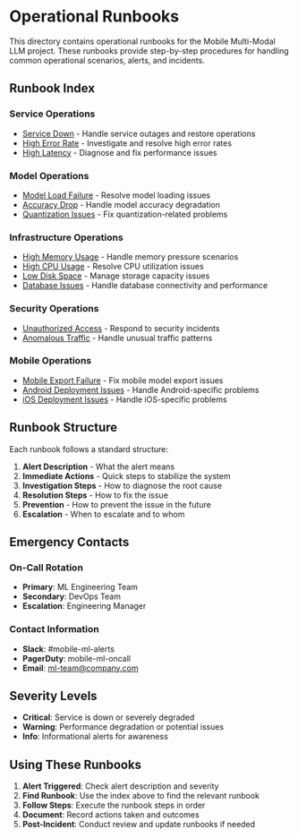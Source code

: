 # Operational Runbooks

This directory contains operational runbooks for the Mobile Multi-Modal LLM project. These runbooks provide step-by-step procedures for handling common operational scenarios, alerts, and incidents.

## Runbook Index

### Service Operations
- [Service Down](./service-down.md) - Handle service outages and restore operations
- [High Error Rate](./high-error-rate.md) - Investigate and resolve high error rates
- [High Latency](./high-latency.md) - Diagnose and fix performance issues

### Model Operations  
- [Model Load Failure](./model-load-failure.md) - Resolve model loading issues
- [Accuracy Drop](./accuracy-drop.md) - Handle model accuracy degradation
- [Quantization Issues](./quantization-issues.md) - Fix quantization-related problems

### Infrastructure Operations
- [High Memory Usage](./high-memory.md) - Handle memory pressure scenarios
- [High CPU Usage](./high-cpu.md) - Resolve CPU utilization issues
- [Low Disk Space](./low-disk-space.md) - Manage storage capacity issues
- [Database Issues](./database-issues.md) - Handle database connectivity and performance

### Security Operations
- [Unauthorized Access](./unauthorized-access.md) - Respond to security incidents
- [Anomalous Traffic](./anomalous-traffic.md) - Handle unusual traffic patterns

### Mobile Operations
- [Mobile Export Failure](./mobile-export-failure.md) - Fix mobile model export issues
- [Android Deployment Issues](./android-deployment.md) - Handle Android-specific problems
- [iOS Deployment Issues](./ios-deployment.md) - Handle iOS-specific problems

## Runbook Structure

Each runbook follows a standard structure:

1. **Alert Description** - What the alert means
2. **Immediate Actions** - Quick steps to stabilize the system
3. **Investigation Steps** - How to diagnose the root cause
4. **Resolution Steps** - How to fix the issue
5. **Prevention** - How to prevent the issue in the future
6. **Escalation** - When to escalate and to whom

## Emergency Contacts

### On-Call Rotation
- **Primary**: ML Engineering Team
- **Secondary**: DevOps Team  
- **Escalation**: Engineering Manager

### Contact Information
- **Slack**: #mobile-ml-alerts
- **PagerDuty**: mobile-ml-oncall
- **Email**: ml-team@company.com

## Severity Levels

- **Critical**: Service is down or severely degraded
- **Warning**: Performance degradation or potential issues
- **Info**: Informational alerts for awareness

## Using These Runbooks

1. **Alert Triggered**: Check alert description and severity
2. **Find Runbook**: Use the index above to find the relevant runbook
3. **Follow Steps**: Execute the runbook steps in order
4. **Document**: Record actions taken and outcomes
5. **Post-Incident**: Conduct review and update runbooks if needed